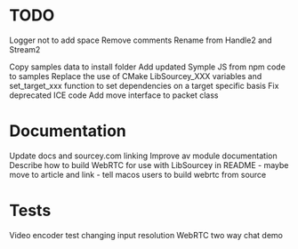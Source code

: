 # TODO

Logger not to add space
Remove comments
Rename from Handle2 and Stream2

Copy samples data to install folder
Add updated Symple JS from npm code to samples
Replace the use of CMake LibSourcey_XXX variables and set_target_xxx function to set dependencies on a target specific basis
Fix deprecated ICE code
Add move interface to packet class


# Documentation

Update docs and sourcey.com linking
Improve av module documentation
Describe how to build WebRTC for use with LibSourcey in README
	- maybe move to article and link
	- tell macos users to build webrtc from source


# Tests

Video encoder test changing input resolution
WebRTC two way chat demo
